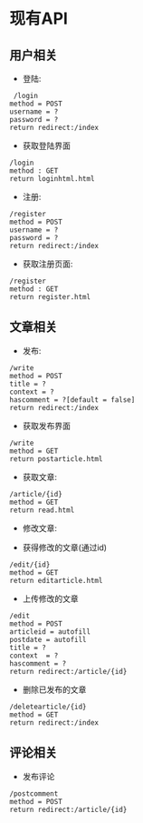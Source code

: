 # 现有API
## 用户相关
* 登陆:
```
 /login
method = POST
username = ?
password = ?
return redirect:/index
```
* 获取登陆界面
```
/login
method : GET
return loginhtml.html
```
* 注册:
```
/register
method = POST
username = ?
password = ?
return redirect:/index
```
* 获取注册页面:
```
/register
method : GET
return register.html
```

## 文章相关
* 发布:
```
/write
method = POST
title = ?
context = ?
hascomment = ?[default = false]
return redirect:/index
```
* 获取发布界面
```
/write
method = GET
return postarticle.html
```
* 获取文章:
```
/article/{id}
method = GET
return read.html
```
* 修改文章:
 - 获得修改的文章(通过id)
```
/edit/{id}
method = GET
return editarticle.html
```
 - 上传修改的文章
```
/edit
method = POST
articleid = autofill
postdate = autofill
title = ?
context  = ?
hascomment = ?
return redirect:/article/{id}
```
* 删除已发布的文章
```
/deletearticle/{id}
method = GET
return redirect:/index
```
## 评论相关
* 发布评论
```
/postcomment
method = POST
return redirect:/article/{id}
```